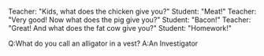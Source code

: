 Teacher: "Kids, what does the chicken give you?"
Student: "Meat!"
Teacher: "Very good! Now what does the pig give you?"
Student: "Bacon!"
Teacher: "Great! And what does the fat cow give you?"
Student: "Homework!"


Q:What do you call an alligator in a vest?
A:An Investigator




